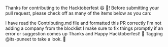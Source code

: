 Thanks for contributing to the Hacktoberfest 😃 🎉! Before submitting your pull request, please check off as many of the items below as you can:

 I have read the Contributing.md file and formatted this PR correctly
 I'm not adding a company from the blocklist
 I make sure to fix things promptly if an error or suggestion comes up
Thanks and Happy Hacktoberfest! 🎉 Tagging @its-puneet to take a look. 👀
